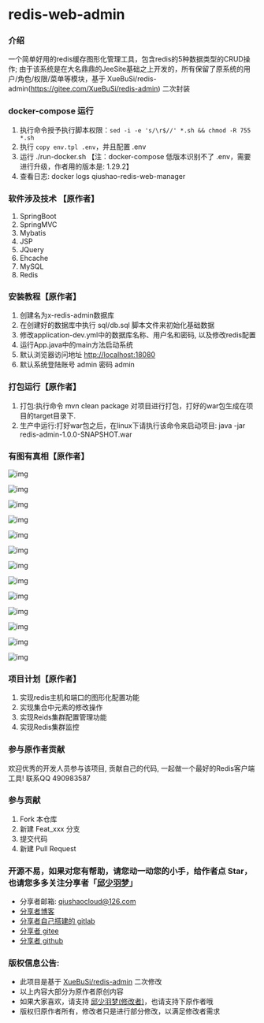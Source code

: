 # redis-web-admin

### 介绍
一个简单好用的redis缓存图形化管理工具，包含redis的5种数据类型的CRUD操作; 由于该系统是在大名鼎鼎的JeeSite基础之上开发的，所有保留了原系统的用户/角色/权限/菜单等模块，基于 XueBuSi/redis-admin(https://gitee.com/XueBuSi/redis-admin) 二次封装

### docker-compose 运行

1.  执行命令授予执行脚本权限：`sed -i -e 's/\r$//' *.sh && chmod -R 755 *.sh`
2.  执行 `copy env.tpl .env`，并且配置 .env
3.  运行 ./run-docker.sh 【注：docker-compose 低版本识别不了 .env，需要进行升级，作者用的版本是: 1.29.2】
4.  查看日志: docker logs qiushao-redis-web-manager


### 软件涉及技术 【原作者】

1. SpringBoot
2. SpringMVC
3. Mybatis
4. JSP
5. JQuery
6. Ehcache
7. MySQL
8. Redis

### 安装教程【原作者】

1. 创建名为x-redis-admin数据库
2. 在创建好的数据库中执行 sql/db.sql 脚本文件来初始化基础数据
3. 修改application-dev.yml中的数据库名称、用户名和密码, 以及修改redis配置
4. 运行App.java中的main方法启动系统
5. 默认浏览器访问地址 [http://localhost:18080](https://gitee.com/link?target=http%3A%2F%2Flocalhost%3A18080)
6. 默认系统登陆账号 admin 密码 admin

### 打包运行【原作者】

1. 打包:执行命令 mvn clean package 对项目进行打包，打好的war包生成在项目的target目录下.
2. 生产中运行:打好war包之后，在linux下请执行该命令来启动项目: java -jar redis-admin-1.0.0-SNAPSHOT.war

### 有图有真相【原作者】

![img](https://githubcdn.qiushaocloud.top/gh/qiushaocloud-cdn/cdn_static@master/uPic/2023-01-02/18-55/1-1541241037174_XjMEoM.png)

![img](https://githubcdn.qiushaocloud.top/gh/qiushaocloud-cdn/cdn_static@master/uPic/2023-01-02/18-55/2-1541559258468_Lzf1mB.png)

![img](https://githubcdn.qiushaocloud.top/gh/qiushaocloud-cdn/cdn_static@master/uPic/2023-01-02/18-55/3-1541241493839_FowgTw.png)

![img](https://githubcdn.qiushaocloud.top/gh/qiushaocloud-cdn/cdn_static@master/uPic/2023-01-02/18-55/4-1541241149816_PnBKDZ.png)

![img](https://gitee.com/xuebusi/redis-admin/raw/master/screenshot/4-1541241225580.png)

![img](https://githubcdn.qiushaocloud.top/gh/qiushaocloud-cdn/cdn_static@master/uPic/2023-01-02/18-55/5-1541241277696_cOx6bo.png)

![img](https://githubcdn.qiushaocloud.top/gh/qiushaocloud-cdn/cdn_static@master/uPic/2023-01-02/18-55/6-1541241312722_b6Ysll.png)

![img](https://githubcdn.qiushaocloud.top/gh/qiushaocloud-cdn/cdn_static@master/uPic/2023-01-02/18-55/7-1541241360744_NRPzPL.png)

![img](https://githubcdn.qiushaocloud.top/gh/qiushaocloud-cdn/cdn_static@master/uPic/2023-01-02/18-55/8-1541241385881_dc1kTG.png)

![img](https://githubcdn.qiushaocloud.top/gh/qiushaocloud-cdn/cdn_static@master/uPic/2023-01-02/18-55/9-1541241421674_hmwfGp.png)

![img](https://gitee.com/xuebusi/redis-admin/raw/master/screenshot/10-1541241456056.png)

![img](https://githubcdn.qiushaocloud.top/gh/qiushaocloud-cdn/cdn_static@master/uPic/2023-01-02/18-55/11-1542275834144_WtQEtB.png)

![img](https://githubcdn.qiushaocloud.top/gh/qiushaocloud-cdn/cdn_static@master/uPic/2023-01-02/18-55/12-1542275862427_HUDc6e.png)

### 项目计划【原作者】

1. 实现redis主机和端口的图形化配置功能
2. 实现集合中元素的修改操作
3. 实现Reids集群配置管理功能
4. 实现Redis集群监控

### 参与原作者贡献

欢迎优秀的开发人员参与该项目, 贡献自己的代码, 一起做一个最好的Redis客户端工具! 联系QQ 490983587


### 参与贡献

1.  Fork 本仓库
2.  新建 Feat_xxx 分支
3.  提交代码
4.  新建 Pull Request


### 开源不易，如果对您有帮助，请您动一动您的小手，给作者点 Star，也请您多多关注分享者「[邱少羽梦](https://www.qiushaocloud.top)」

* 分享者邮箱: [qiushaocloud@126.com](mailto:qiushaocloud@126.com)
* [分享者博客](https://www.qiushaocloud.top)
* [分享者自己搭建的 gitlab](https://gitlab.qiushaocloud.top/qiushaocloud) 
* [分享者 gitee](https://gitee.com/qiushaocloud/dashboard/projects) 
* [分享者 github](https://github.com/qiushaocloud?tab=repositories) 


### 版权信息公告:
* 此项目是基于 [XueBuSi/redis-admin](https://gitee.com/XueBuSi/redis-admin) 二次修改
* 以上内容大部分为原作者原创内容
* 如果大家喜欢，请支持 [邱少羽梦(修改者)](https://www.qiushaocloud.top)，也请支持下原作者哦
* 版权归原作者所有，修改者只是进行部分修改，以满足修改者需求
